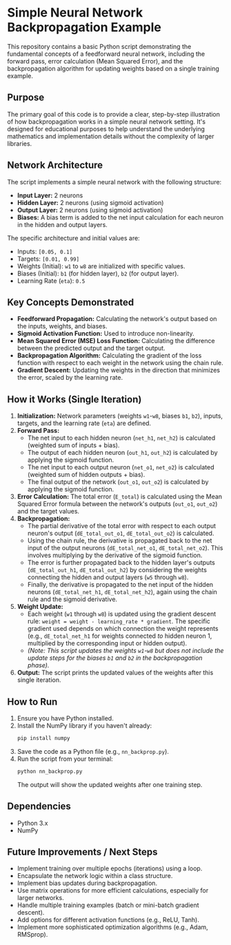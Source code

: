 # Simple Neural Network Backpropagation Example

This repository contains a basic Python script demonstrating the fundamental concepts of a feedforward neural network, including the forward pass, error calculation (Mean Squared Error), and the backpropagation algorithm for updating weights based on a single training example.

## Purpose

The primary goal of this code is to provide a clear, step-by-step illustration of how backpropagation works in a simple neural network setting. It's designed for educational purposes to help understand the underlying mathematics and implementation details without the complexity of larger libraries.

## Network Architecture

The script implements a simple neural network with the following structure:

*   **Input Layer:** 2 neurons
*   **Hidden Layer:** 2 neurons (using sigmoid activation)
*   **Output Layer:** 2 neurons (using sigmoid activation)
*   **Biases:** A bias term is added to the net input calculation for each neuron in the hidden and output layers.

The specific architecture and initial values are:
*   Inputs: `[0.05, 0.1]`
*   Targets: `[0.01, 0.99]`
*   Weights (Initial): `w1` to `w8` are initialized with specific values.
*   Biases (Initial): `b1` (for hidden layer), `b2` (for output layer).
*   Learning Rate (`eta`): `0.5`

## Key Concepts Demonstrated

*   **Feedforward Propagation:** Calculating the network's output based on the inputs, weights, and biases.
*   **Sigmoid Activation Function:** Used to introduce non-linearity.
*   **Mean Squared Error (MSE) Loss Function:** Calculating the difference between the predicted output and the target output.
*   **Backpropagation Algorithm:** Calculating the gradient of the loss function with respect to each weight in the network using the chain rule.
*   **Gradient Descent:** Updating the weights in the direction that minimizes the error, scaled by the learning rate.

## How it Works (Single Iteration)

1.  **Initialization:** Network parameters (weights `w1`-`w8`, biases `b1`, `b2`), inputs, targets, and the learning rate (`eta`) are defined.
2.  **Forward Pass:**
    *   The net input to each hidden neuron (`net_h1`, `net_h2`) is calculated (weighted sum of inputs + bias).
    *   The output of each hidden neuron (`out_h1`, `out_h2`) is calculated by applying the sigmoid function.
    *   The net input to each output neuron (`net_o1`, `net_o2`) is calculated (weighted sum of hidden outputs + bias).
    *   The final output of the network (`out_o1`, `out_o2`) is calculated by applying the sigmoid function.
3.  **Error Calculation:** The total error (`E_total`) is calculated using the Mean Squared Error formula between the network's outputs (`out_o1`, `out_o2`) and the target values.
4.  **Backpropagation:**
    *   The partial derivative of the total error with respect to each output neuron's output (`dE_total_out_o1`, `dE_total_out_o2`) is calculated.
    *   Using the chain rule, the derivative is propagated back to the net input of the output neurons (`dE_total_net_o1`, `dE_total_net_o2`). This involves multiplying by the derivative of the sigmoid function.
    *   The error is further propagated back to the hidden layer's outputs (`dE_total_out_h1`, `dE_total_out_h2`) by considering the weights connecting the hidden and output layers (`w5` through `w8`).
    *   Finally, the derivative is propagated to the net input of the hidden neurons (`dE_total_net_h1`, `dE_total_net_h2`), again using the chain rule and the sigmoid derivative.
5.  **Weight Update:**
    *   Each weight (`w1` through `w8`) is updated using the gradient descent rule: `weight = weight - learning_rate * gradient`. The specific gradient used depends on which connection the weight represents (e.g., `dE_total_net_h1` for weights connected *to* hidden neuron 1, multiplied by the corresponding input or hidden output).
    *   *(Note: This script updates the weights `w1`-`w8` but does not include the update steps for the biases `b1` and `b2` in the backpropagation phase).*
6.  **Output:** The script prints the updated values of the weights after this single iteration.

## How to Run

1.  Ensure you have Python installed.
2.  Install the NumPy library if you haven't already:
    ```bash
    pip install numpy
    ```
3.  Save the code as a Python file (e.g., `nn_backprop.py`).
4.  Run the script from your terminal:
    ```bash
    python nn_backprop.py
    ```
    The output will show the updated weights after one training step.

## Dependencies

*   Python 3.x
*   NumPy

## Future Improvements / Next Steps

*   Implement training over multiple epochs (iterations) using a loop.
*   Encapsulate the network logic within a class structure.
*   Implement bias updates during backpropagation.
*   Use matrix operations for more efficient calculations, especially for larger networks.
*   Handle multiple training examples (batch or mini-batch gradient descent).
*   Add options for different activation functions (e.g., ReLU, Tanh).
*   Implement more sophisticated optimization algorithms (e.g., Adam, RMSprop).
